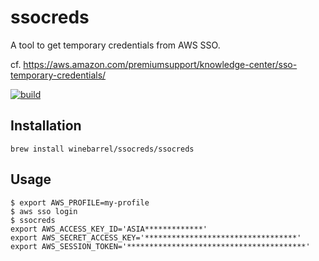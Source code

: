 # ssocreds

A tool to get temporary credentials from AWS SSO.

cf. https://aws.amazon.com/premiumsupport/knowledge-center/sso-temporary-credentials/

[![build](https://github.com/winebarrel/ssocreds/actions/workflows/build.yml/badge.svg)](https://github.com/winebarrel/ssocreds/actions/workflows/build.yml)

## Installation

```
brew install winebarrel/ssocreds/ssocreds
```

## Usage

```
$ export AWS_PROFILE=my-profile
$ aws sso login
$ ssocreds
export AWS_ACCESS_KEY_ID='ASIA*************'
export AWS_SECRET_ACCESS_KEY='**********************************'
export AWS_SESSION_TOKEN='****************************************'
```

